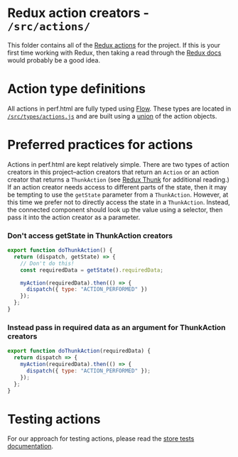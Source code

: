 # Redux action creators - `/src/actions/`

This folder contains all of the [Redux actions](http://redux.js.org/docs/basics/Actions.html) for the project. If this is your first time working with Redux, then taking a read through the [Redux docs](http://redux.js.org/) would probably be a good idea.

# Action type definitions

All actions in perf.html are fully typed using [Flow](https://flow.org/). These types are located in [`/src/types/actions.js`](../types/actions.js) and are built using a [union](https://flow.org/en/docs/types/unions/) of the action objects.

# Preferred practices for actions

Actions in perf.html are kept relatively simple. There are two types of action creators in this project–action creators that return an `Action` or an action creator that returns a `ThunkAction` (see [Redux Thunk](https://github.com/gaearon/redux-thunk) for additional reading.) If an action creator needs access to different parts of the state, then it may be tempting to use the `getState` parameter from a `ThunkAction`. However, at this time we prefer not to directly access the state in a `ThunkAction`. Instead, the connected component should look up the value using a selector, then pass it into the action creator as a parameter. 

### Don't access getState in ThunkAction creators

```js
export function doThunkAction() {
  return (dispatch, getState) => {
    // Don't do this!
    const requiredData = getState().requiredData;

    myAction(requiredData).then(() => {
      dispatch({ type: "ACTION_PERFORMED" })
    });
  };
}
```

### Instead pass in required data as an argument for ThunkAction creators

```js
export function doThunkAction(requiredData) {
  return dispatch => {
    myAction(requiredData).then(() => {
      dispatch({ type: "ACTION_PERFORMED" });
    });
  };
}
```

# Testing actions

For our approach for testing actions, please read the [store tests documentation](../test/store/README.md).
